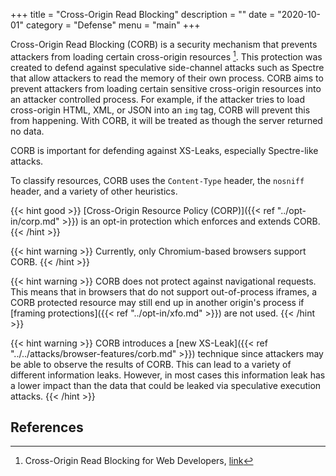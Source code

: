 +++
title = "Cross-Origin Read Blocking"
description = ""
date = "2020-10-01"
category = "Defense"
menu = "main"
+++

Cross-Origin Read Blocking (CORB) is a security mechanism that prevents attackers from loading certain cross-origin resources [^1]. This protection was created to defend against speculative side-channel attacks such as Spectre that allow attackers to read the memory of their own process. CORB aims to prevent attackers from loading certain sensitive cross-origin resources into an attacker controlled process. For example, if the attacker tries to load cross-origin HTML, XML, or JSON into an `img` tag, CORB will prevent this from happening. With CORB, it will be treated as though the server returned no data. 

CORB is important for defending against XS-Leaks, especially Spectre-like attacks. 

To classify resources, CORB uses the `Content-Type` header, the `nosniff` header, and a variety of other heuristics. 

{{< hint good >}}
[Cross-Origin Resource Policy (CORP)]({{< ref "../opt-in/corp.md" >}}) is an opt-in protection which enforces and extends CORB.
{{< /hint >}}

{{< hint warning >}}
Currently, only Chromium-based browsers support CORB.
{{< /hint >}}

{{< hint warning >}}
CORB does not protect against navigational requests. This means that in browsers that do not support out-of-process iframes, a CORB protected resource may still end up in another origin's process if [framing protections]({{< ref "../opt-in/xfo.md" >}}) are not used. 
{{< /hint >}}


{{< hint warning >}}
CORB introduces a [new XS-Leak]({{< ref "../../attacks/browser-features/corb.md" >}}) technique since attackers may be able to observe the results of CORB. This can lead to a variety of different information leaks. However, in most cases this information leak has a lower impact than the data that could be leaked via speculative execution attacks.
{{< /hint >}}

## References

[^1]: Cross-Origin Read Blocking for Web Developers, [link](https://chromium.googlesource.com/chromium/src/+/master/services/network/cross_origin_read_blocking_explainer.md)
